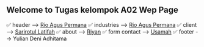 ## Welcome to Tugas kelompok A02 Wep Page

✅  header --> [Rio Agus Permana](https://github.com/rioaguspermana)
✅  industries --> [Rio Agus Permana](https://github.com/rioaguspermana)
✅  client --> [Sarirotul Latifah](https://github.com/SariFah09)
✅  about --> [Riyan](https://github.com/riyansasaja)
✅  form contact --> [Usamah](https://github.com/jalzae)
✅  footer --> Yulian Deni Adhitama
